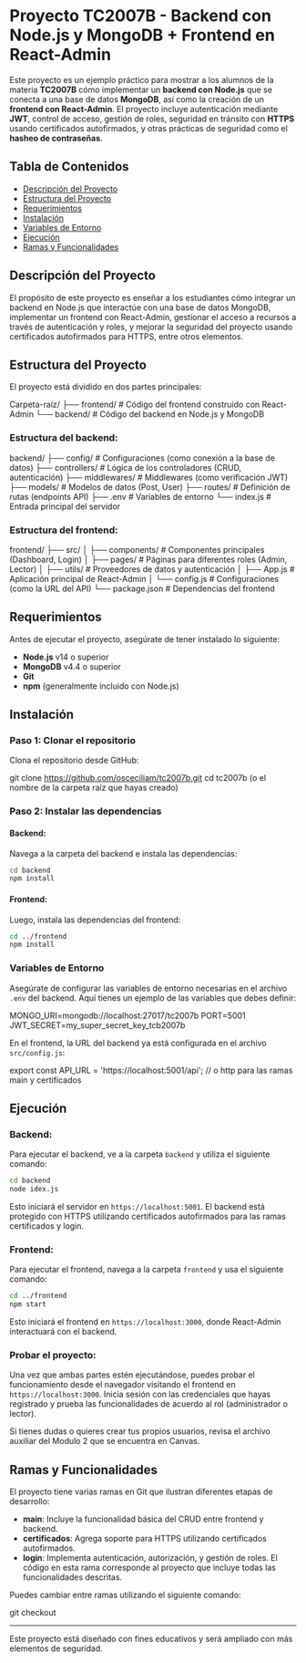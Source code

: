 # Proyecto TC2007B - Backend con Node.js y MongoDB + Frontend en React-Admin

Este proyecto es un ejemplo práctico para mostrar a los alumnos de la materia **TC2007B** cómo implementar un **backend con Node.js** que se conecta a una base de datos **MongoDB**, así como la creación de un **frontend con React-Admin**. El proyecto incluye autenticación mediante **JWT**, control de acceso, gestión de roles, seguridad en tránsito con **HTTPS** usando certificados autofirmados, y otras prácticas de seguridad como el **hasheo de contraseñas**.

## Tabla de Contenidos
- [Descripción del Proyecto](#descripción-del-proyecto)
- [Estructura del Proyecto](#estructura-del-proyecto)
- [Requerimientos](#requerimientos)
- [Instalación](#instalación)
- [Variables de Entorno](#variables-de-entorno)
- [Ejecución](#ejecución)
- [Ramas y Funcionalidades](#ramas-y-funcionalidades)

## Descripción del Proyecto

El propósito de este proyecto es enseñar a los estudiantes cómo integrar un backend en Node.js que interactúe con una base de datos MongoDB, implementar un frontend con React-Admin, gestionar el acceso a recursos a través de autenticación y roles, y mejorar la seguridad del proyecto usando certificados autofirmados para HTTPS, entre otros elementos.

## Estructura del Proyecto

El proyecto está dividido en dos partes principales:

Carpeta-raíz/
├── frontend/            # Código del frontend construido con React-Admin
└── backend/             # Código del backend en Node.js y MongoDB

### Estructura del backend:

backend/
├── config/              # Configuraciones (como conexión a la base de datos)
├── controllers/         # Lógica de los controladores (CRUD, autenticación)
├── middlewares/         # Middlewares (como verificación JWT)
├── models/              # Modelos de datos (Post, User)
├── routes/              # Definición de rutas (endpoints API)
├── .env                 # Variables de entorno
└── index.js             # Entrada principal del servidor

### Estructura del frontend:

frontend/
├── src/
│   ├── components/      # Componentes principales (Dashboard, Login)
│   ├── pages/           # Páginas para diferentes roles (Admin, Lector)
│   ├── utils/           # Proveedores de datos y autenticación
│   ├── App.js           # Aplicación principal de React-Admin
│   └── config.js        # Configuraciones (como la URL del API)
└── package.json         # Dependencias del frontend

## Requerimientos

Antes de ejecutar el proyecto, asegúrate de tener instalado lo siguiente:

- **Node.js** v14 o superior
- **MongoDB** v4.4 o superior
- **Git**
- **npm** (generalmente incluido con Node.js)

## Instalación

### Paso 1: Clonar el repositorio

Clona el repositorio desde GitHub:

git clone https://github.com/osceciliam/tc2007b.git
cd tc2007b (o el nombre de la carpeta raíz que hayas creado)

### Paso 2: Instalar las dependencias

#### Backend:
Navega a la carpeta del backend e instala las dependencias:

```bash
cd backend
npm install
```

#### Frontend:
Luego, instala las dependencias del frontend:

```bash
cd ../frontend
npm install
```

### Variables de Entorno

Asegúrate de configurar las variables de entorno necesarias en el archivo `.env` del backend. Aquí tienes un ejemplo de las variables que debes definir:

MONGO_URI=mongodb://localhost:27017/tc2007b
PORT=5001
JWT_SECRET=my_super_secret_key_tcb2007b

En el frontend, la URL del backend ya está configurada en el archivo `src/config.js`:

export const API_URL = 'https://localhost:5001/api';  // o http para las ramas main y certificados

## Ejecución

### Backend:

Para ejecutar el backend, ve a la carpeta `backend` y utiliza el siguiente comando:

```bash
cd backend
node idex.js
```

Esto iniciará el servidor en `https://localhost:5001`. El backend está protegido con HTTPS utilizando certificados autofirmados para las ramas certificados y login.

### Frontend:

Para ejecutar el frontend, navega a la carpeta `frontend` y usa el siguiente comando:

```bash
cd ../frontend
npm start
```

Esto iniciará el frontend en `https://localhost:3000`, donde React-Admin interactuará con el backend.

### Probar el proyecto:

Una vez que ambas partes estén ejecutándose, puedes probar el funcionamiento desde el navegador visitando el frontend en `https://localhost:3000`. Inicia sesión con las credenciales que hayas registrado y prueba las funcionalidades de acuerdo al rol (administrador o lector).

Si tienes dudas o quieres crear tus propios usuarios, revisa el archivo auxiliar del Modulo 2 que se encuentra en Canvas.

## Ramas y Funcionalidades

El proyecto tiene varias ramas en Git que ilustran diferentes etapas de desarrollo:

- **main**: Incluye la funcionalidad básica del CRUD entre frontend y backend.
- **certificados**: Agrega soporte para HTTPS utilizando certificados autofirmados.
- **login**: Implementa autenticación, autorización, y gestión de roles. El código en esta rama corresponde al proyecto que incluye todas las funcionalidades descritas.

Puedes cambiar entre ramas utilizando el siguiente comando:

git checkout <nombre-de-la-rama>



---

Este proyecto está diseñado con fines educativos y será ampliado con más elementos de seguridad.

